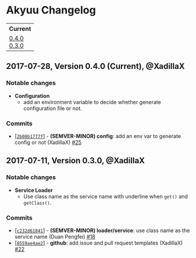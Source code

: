 # Akyuu Changelog

<table>
<tr>
<th>Current</th>
</tr>
<tr>
<td>
<a href="#0.4.0">0.4.0</a><br />
<a href="#0.3.0">0.3.0</a><br />
</td>
</tr>
</table>

<a id="0.4.0"></a>
## 2017-07-28, Version 0.4.0 (Current), @XadillaX

### Notable changes

* **Configuration**
  * add an environment variable to decide whether generate configuration file or
    not.

### Commits

* [[`2b08b1777f`](https://github.com/akyuujs/akyuu/commit/2b08b1777f6efcb2012ad0b59892be0071069cd5)] - **(SEMVER-MINOR) config**: add an env var to generate config or not (XadillaX) [#25](https://github.com/akyuujs/akyuu/pull/25)

<a id="0.3.0"></a>
## 2017-07-11, Version 0.3.0, @XadillaX

### Notable changes

* **Service Loader**
  * Use class name as the service name with underline when `get()` and
    `getClass()`.

### Commits

* [[`c232d61841`](https://github.com/akyuujs/akyuu/commit/c232d6184147d961f4b94172e5ce9bd27e742654)] - **(SEMVER-MINOR) loader/service**: use class name as the service name (Duan Pengfei) [#18](https://github.com/akyuujs/akyuu/pull/18)
* [[`8559ae4ae2`](https://github.com/akyuujs/akyuu/commit/8559ae4ae2dc6ea80e117238401a8d7b832ec1fd)] - **github**: add issue and pull request templates (XadillaX) [#22](https://github.com/akyuujs/akyuu/pull/22)
